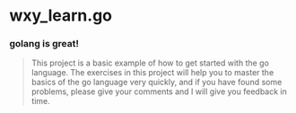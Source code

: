 # wxy_learn.go
### golang is great!
> This project is a basic example of how to get started with the go language. The exercises in this project will help you to master the basics of the go language very quickly, and if you have found some problems, please give your comments and I will give you feedback in time.

